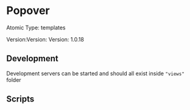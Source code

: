 # Popover

Atomic Type: templates

Version:Version: Version: 1.0.18




## Development

Development servers can be started and should all exist inside `"views"` folder

## Scripts
